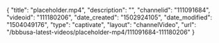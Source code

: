 {
    "title": "placeholder.mp4",
    "description": "",
    "channelid": "111091684",
    "videoid": "111180206",
    "date_created": "1502924105",
    "date_modified": "1504049176",
    "type": "captivate",
    "layout": "channelVideo",
    "url": "\/bbbusa-latest-videos\/placeholder-mp4\/111091684-111180206"
}